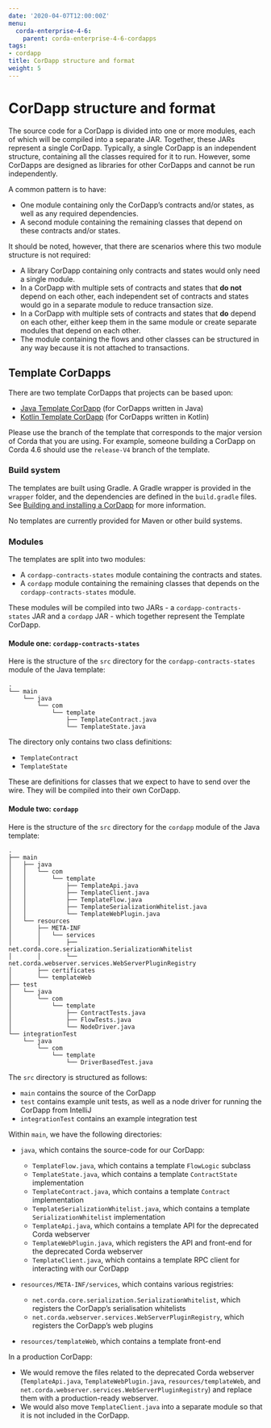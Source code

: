 ```yaml
---
date: '2020-04-07T12:00:00Z'
menu:
  corda-enterprise-4-6:
    parent: corda-enterprise-4-6-cordapps
tags:
- cordapp
title: CorDapp structure and format
weight: 5
---
```



# CorDapp structure and format


The source code for a CorDapp is divided into one or more modules, each of which will be compiled into a separate JAR.
Together, these JARs represent a single CorDapp. Typically, a single CorDapp is an independent structure, containing all
the classes required for it to run. However, some CorDapps are designed as libraries for other CorDapps and cannot be
run independently.

A common pattern is to have:

* One module containing only the CorDapp’s contracts and/or states, as well as any required dependencies.
* A second module containing the remaining classes that depend on these contracts and/or states.

It should be noted, however, that there are scenarios where this two module structure is not required:


* A library CorDapp containing only contracts and states would only need a single module.
* In a CorDapp with multiple sets of contracts and states that **do not** depend on each other, each independent set of
contracts and states would go in a separate module to reduce transaction size.
* In a CorDapp with multiple sets of contracts and states that **do** depend on each other, either keep them in the
same module or create separate modules that depend on each other.
* The module containing the flows and other classes can be structured in any way because it is not attached to
transactions.


## Template CorDapps

There are two template CorDapps that projects can be based upon:


* [Java Template CorDapp](https://github.com/corda/cordapp-template-java) (for CorDapps written in Java)
* [Kotlin Template CorDapp](https://github.com/corda/cordapp-template-kotlin) (for CorDapps written in Kotlin)

Please use the branch of the template that corresponds to the major version of Corda that you are using. For example,
someone building a CorDapp on Corda 4.6 should use the `release-V4` branch of the template.


### Build system

The templates are built using Gradle. A Gradle wrapper is provided in the `wrapper` folder, and the dependencies are
defined in the `build.gradle` files. See [Building and installing a CorDapp](cordapp-build-systems.md) for more information.

No templates are currently provided for Maven or other build systems.


### Modules

The templates are split into two modules:


* A `cordapp-contracts-states` module containing the contracts and states.
* A `cordapp` module containing the remaining classes that depends on the `cordapp-contracts-states` module.

These modules will be compiled into two JARs - a `cordapp-contracts-states` JAR and a `cordapp` JAR - which
together represent the Template CorDapp.


#### Module one: `cordapp-contracts-states`

Here is the structure of the `src` directory for the `cordapp-contracts-states` module of the Java template:

```none
.
└── main
    └── java
        └── com
            └── template
                ├── TemplateContract.java
                └── TemplateState.java
```

The directory only contains two class definitions:


* `TemplateContract`
* `TemplateState`

These are definitions for classes that we expect to have to send over the wire. They will be compiled into their own
CorDapp.


#### Module two: `cordapp`

Here is the structure of the `src` directory for the `cordapp` module of the Java template:

```none
.
├── main
│   ├── java
│   │   └── com
│   │       └── template
│   │           ├── TemplateApi.java
│   │           ├── TemplateClient.java
│   │           ├── TemplateFlow.java
│   │           ├── TemplateSerializationWhitelist.java
│   │           └── TemplateWebPlugin.java
│   └── resources
│       ├── META-INF
│       │   └── services
│       │       ├── net.corda.core.serialization.SerializationWhitelist
│       │       └── net.corda.webserver.services.WebServerPluginRegistry
│       ├── certificates
│       └── templateWeb
├── test
│   └── java
│       └── com
│           └── template
│               ├── ContractTests.java
│               ├── FlowTests.java
│               └── NodeDriver.java
└── integrationTest
    └── java
        └── com
            └── template
                └── DriverBasedTest.java
```

The `src` directory is structured as follows:


* `main` contains the source of the CorDapp
* `test` contains example unit tests, as well as a node driver for running the CorDapp from IntelliJ
* `integrationTest` contains an example integration test

Within `main`, we have the following directories:


* `java`, which contains the source-code for our CorDapp:

    * `TemplateFlow.java`, which contains a template `FlowLogic` subclass
    * `TemplateState.java`, which contains a template `ContractState` implementation
    * `TemplateContract.java`, which contains a template `Contract` implementation
    * `TemplateSerializationWhitelist.java`, which contains a template `SerializationWhitelist` implementation
    * `TemplateApi.java`, which contains a template API for the deprecated Corda webserver
    * `TemplateWebPlugin.java`, which registers the API and front-end for the deprecated Corda webserver
    * `TemplateClient.java`, which contains a template RPC client for interacting with our CorDapp



* `resources/META-INF/services`, which contains various registries:

    * `net.corda.core.serialization.SerializationWhitelist`, which registers the CorDapp’s serialisation whitelists
    * `net.corda.webserver.services.WebServerPluginRegistry`, which registers the CorDapp’s web plugins



* `resources/templateWeb`, which contains a template front-end

In a production CorDapp:


* We would remove the files related to the deprecated Corda webserver (`TemplateApi.java`,
`TemplateWebPlugin.java`, `resources/templateWeb`, and `net.corda.webserver.services.WebServerPluginRegistry`)
and replace them with a production-ready webserver.
* We would also move `TemplateClient.java` into a separate module so that it is not included in the CorDapp.

